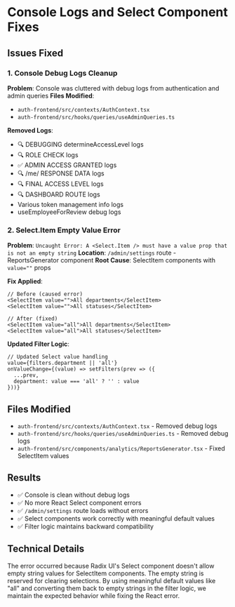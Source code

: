 # Console Logs and Select Component Fixes

## Issues Fixed

### 1. Console Debug Logs Cleanup
**Problem**: Console was cluttered with debug logs from authentication and admin queries
**Files Modified**:
- `auth-frontend/src/contexts/AuthContext.tsx`
- `auth-frontend/src/hooks/queries/useAdminQueries.ts`

**Removed Logs**:
- 🔍 DEBUGGING determineAccessLevel logs
- 🔍 ROLE CHECK logs  
- ✅ ADMIN ACCESS GRANTED logs
- 🔍 /me/ RESPONSE DATA logs
- 🔍 FINAL ACCESS LEVEL logs
- 🔍 DASHBOARD ROUTE logs
- Various token management info logs
- useEmployeeForReview debug logs

### 2. Select.Item Empty Value Error
**Problem**: `Uncaught Error: A <Select.Item /> must have a value prop that is not an empty string`
**Location**: `/admin/settings` route - ReportsGenerator component
**Root Cause**: SelectItem components with `value=""` props

**Fix Applied**:
```tsx
// Before (caused error)
<SelectItem value="">All departments</SelectItem>
<SelectItem value="">All statuses</SelectItem>

// After (fixed)
<SelectItem value="all">All departments</SelectItem>  
<SelectItem value="all">All statuses</SelectItem>
```

**Updated Filter Logic**:
```tsx
// Updated Select value handling
value={filters.department || 'all'}
onValueChange={(value) => setFilters(prev => ({ 
  ...prev, 
  department: value === 'all' ? '' : value 
}))}
```

## Files Modified
- `auth-frontend/src/contexts/AuthContext.tsx` - Removed debug logs
- `auth-frontend/src/hooks/queries/useAdminQueries.ts` - Removed debug logs  
- `auth-frontend/src/components/analytics/ReportsGenerator.tsx` - Fixed SelectItem values

## Results
- ✅ Console is clean without debug logs
- ✅ No more React Select component errors
- ✅ `/admin/settings` route loads without errors
- ✅ Select components work correctly with meaningful default values
- ✅ Filter logic maintains backward compatibility

## Technical Details
The error occurred because Radix UI's Select component doesn't allow empty string values for SelectItem components. The empty string is reserved for clearing selections. By using meaningful default values like "all" and converting them back to empty strings in the filter logic, we maintain the expected behavior while fixing the React error.